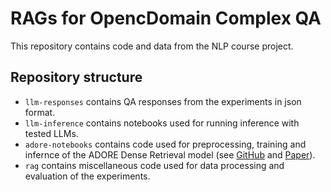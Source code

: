 # RAGs for OpencDomain Complex QA
This repository contains code and data from the NLP course project.
## Repository structure
 - `llm-responses` contains QA responses from the experiments in json format.
 - `llm-inference` contains notebooks used for running inference with tested LLMs.
 - `adore-notebooks` contains code used for preprocessing, training and infernce of the ADORE Dense Retrieval model (see [GitHub](https://github.com/jingtaozhan/DRhard) and [Paper](https://dl.acm.org/doi/abs/10.1145/3404835.3462880)).
 - `rag` contains miscellaneous code used for data processing and evaluation of the experiments.